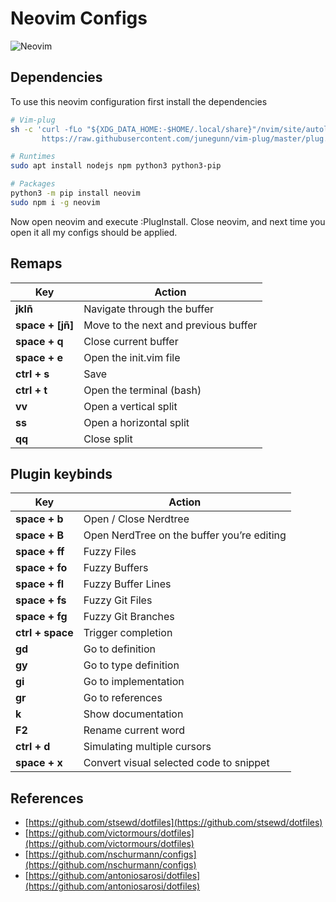 # Neovim Configs

![Neovim](https://i.imgur.com/2FLRe5J.png)

## Dependencies

To use this neovim configuration first install the dependencies

```bash
# Vim-plug
sh -c 'curl -fLo "${XDG_DATA_HOME:-$HOME/.local/share}"/nvim/site/autoload/plug.vim --create-dirs \
       https://raw.githubusercontent.com/junegunn/vim-plug/master/plug.vim'

# Runtimes
sudo apt install nodejs npm python3 python3-pip

# Packages
python3 -m pip install neovim
sudo npm i -g neovim
```

Now open neovim and execute :PlugInstall. Close neovim, and next time you open it all my configs should be applied.

## Remaps

| Key              | Action                               |
| ---------------- | ------------------------------------ |
| **jklñ**         | Navigate through the buffer          |
| **space + [jñ]** | Move to the next and previous buffer |
| **space + q**    | Close current buffer                 |
| **space + e**    | Open the init.vim file               |
| **ctrl + s**     | Save                                 |
| **ctrl + t**     | Open the terminal (bash)             |
| **vv**           | Open a vertical split                |
| **ss**           | Open a horizontal split              |
| **qq**           | Close split                          |

## Plugin keybinds

| Key              | Action                                     |
| ---------------- | ------------------------------------------ |
| **space + b**    | Open / Close Nerdtree                      |
| **space + B**    | Open NerdTree on the buffer you’re editing |
| **space + ff**   | Fuzzy Files                                |
| **space + fo**   | Fuzzy Buffers                              |
| **space + fl**   | Fuzzy Buffer Lines                         |
| **space + fs**   | Fuzzy Git Files                            |
| **space + fg**   | Fuzzy Git Branches                         |
| **ctrl + space** | Trigger completion                         |
| **gd**           | Go to definition                           |
| **gy**           | Go to type definition                      |
| **gi**           | Go to implementation                       |
| **gr**           | Go to references                           |
| **k**            | Show documentation                         |
| **F2**           | Rename current word                        |
| **ctrl + d**     | Simulating multiple cursors                |
| **space + x**    | Convert visual selected code to snippet    |

## References

- [https://github.com/stsewd/dotfiles](https://github.com/stsewd/dotfiles)
- [https://github.com/victormours/dotfiles](https://github.com/victormours/dotfiles)
- [https://github.com/nschurmann/configs](https://github.com/nschurmann/configs)
- [https://github.com/antoniosarosi/dotfiles](https://github.com/antoniosarosi/dotfiles)
